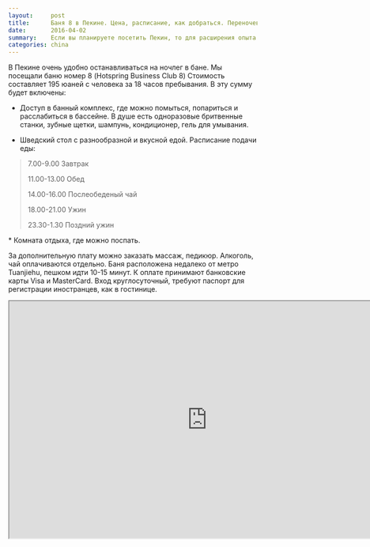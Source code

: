 ```yaml
---
layout:     post
title:      Баня 8 в Пекине. Цена, расписание, как добраться. Переночевать в сауне в Китае - это интересно.
date:       2016-04-02
summary:    Если вы планируете посетить Пекин, то для расширения опыта можно посетить сауну номер 8.
categories: china
---
```


В Пекине очень удобно останавливаться на ночлег в бане. Мы посещали баню номер 8 (Hotspring Business Club 8) Стоимость составляет 195 юаней с человека за 18 часов пребывания. В эту сумму будет включены: 

* Доступ в банный комплекс, где можно помыться, попариться и расслабиться в бассейне. В душе есть одноразовые бритвенные станки, зубные щетки, шампунь, кондиционер, гель для умывания. 

* Шведский стол с разнообразной и вкусной едой.
Расписание подачи еды:
<blockquote>
<p>7.00-9.00 Завтрак</p>

<p>11.00-13.00 Обед</p>

<p>14.00-16.00 Послеобеденый чай</p>

<p>18.00-21.00 Ужин</p>

<p>23.30-1.30 Поздний ужин</p>

</blockquote>
* Комната отдыха, где можно поспать.


За дополнительную плату можно заказать массаж, педикюр. Алкоголь, чай оплачиваются отдельно.
Баня расположена недалеко от метро Tuanjiehu, пешком идти 10-15 минут. К оплате принимают банковские карты Visa и MasterCard. Вход круглосуточный, требуют паспорт для регистрации иностранцев, как в гостинице. 

<iframe src="https://www.google.com/maps/d/embed?mid=zJv_gutsJCmU.kJ5YH1jwJrfk" width="800" height="480"></iframe>

